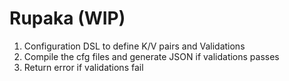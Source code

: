 # Rupaka (WIP)


1. Configuration DSL to define K/V pairs and Validations
2. Compile the cfg files and generate JSON if validations passes
3. Return error if validations fail 

